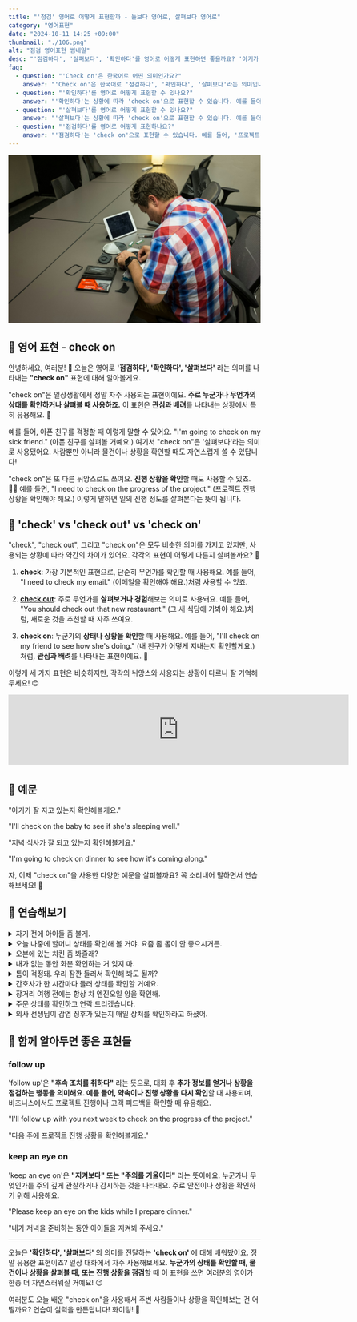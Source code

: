 ```yaml
---
title: "'점검' 영어로 어떻게 표현할까 - 돌보다 영어로, 살펴보다 영어로"
category: "영어표현"
date: "2024-10-11 14:25 +09:00"
thumbnail: "./106.png"
alt: "점검 영어표현 썸네일"
desc: "'점검하다', '살펴보다', '확인하다'를 영어로 어떻게 표현하면 좋을까요? '아기가 잘 자고 있는지 확인해볼게요.', '저녁 식사가 잘 되고 있는지 확인해볼게요.' 등을 영어로 표현하는 법을 배워봅시다. 다양한 예문을 통해서 연습하고 본인의 표현으로 만들어 보세요."
faq:
  - question: "'Check on'은 한국어로 어떤 의미인가요?"
    answer: "'Check on'은 한국어로 '점검하다', '확인하다', '살펴보다'라는 의미입니다. 누군가나 무언가의 상태를 확인하거나 살펴볼 때 사용합니다."
  - question: "'확인하다'를 영어로 어떻게 표현할 수 있나요?"
    answer: "'확인하다'는 상황에 따라 'check on'으로 표현할 수 있습니다. 예를 들어, '아기가 잘 자고 있는지 확인해볼게요'는 'I'll check on the baby to see if she's sleeping well'로 말할 수 있습니다."
  - question: "'살펴보다'를 영어로 어떻게 표현할 수 있나요?"
    answer: "'살펴보다'는 상황에 따라 'check on'으로 표현할 수 있습니다. 예를 들어, '저녁 식사가 잘 되고 있는지 살펴볼게요'는 'I'm going to check on dinner to see how it's coming along'로 말할 수 있습니다."
  - question: "'점검하다'를 영어로 어떻게 표현하나요?"
    answer: "'점검하다'는 'check on'으로 표현할 수 있습니다. 예를 들어, '프로젝트 진행 상황을 점검해야 해요'는 'I need to check on the progress of the project'로 말할 수 있습니다."
---
```


![책상, 기기, 점검, 사람](./106-1.jpg)

## 🌟 영어 표현 - check on

안녕하세요, 여러분! 👋 오늘은 영어로 **'점검하다', '확인하다', '살펴보다'** 라는 의미를 나타내는 **"check on"** 표현에 대해 알아볼게요.

"check on"은 일상생활에서 정말 자주 사용되는 표현이에요. **주로 누군가나 무언가의 상태를 확인하거나 살펴볼 때 사용하죠.** 이 표현은 **관심과 배려**를 나타내는 상황에서 특히 유용해요. 🤗

예를 들어, 아픈 친구를 걱정할 때 이렇게 말할 수 있어요. "I'm going to check on my sick friend." (아픈 친구를 살펴볼 거예요.) 여기서 "check on"은 '살펴보다'라는 의미로 사용됐어요. 사람뿐만 아니라 물건이나 상황을 확인할 때도 자연스럽게 쓸 수 있답니다!

"check on"은 또 다른 뉘앙스로도 쓰여요. **진행 상황을 확인**할 때도 사용할 수 있죠. 🕵️‍♀️ 예를 들면, "I need to check on the progress of the project." (프로젝트 진행 상황을 확인해야 해요.) 이렇게 말하면 일의 진행 정도를 살펴본다는 뜻이 됩니다.

## 🤔 'check' vs 'check out' vs 'check on'

"check", "check out", 그리고 "check on"은 모두 비슷한 의미를 가지고 있지만, 사용되는 상황에 따라 약간의 차이가 있어요. 각각의 표현이 어떻게 다른지 살펴볼까요? 🤔

1. **check**: 가장 기본적인 표현으로, 단순히 무언가를 확인할 때 사용해요. 예를 들어, "I need to check my email." (이메일을 확인해야 해요.)처럼 사용할 수 있죠.

2. [**check out**](/blog/in-english/104check-out/): 주로 무언가를 **살펴보거나 경험**해보는 의미로 사용돼요. 예를 들어, "You should check out that new restaurant." (그 새 식당에 가봐야 해요.)처럼, 새로운 것을 추천할 때 자주 쓰여요.

3. **check on**: 누군가의 **상태나 상황을 확인**할 때 사용해요. 예를 들어, "I'll check on my friend to see how she's doing." (내 친구가 어떻게 지내는지 확인할게요.)처럼, **관심과 배려**를 나타내는 표현이에요. 💖

이렇게 세 가지 표현은 비슷하지만, 각각의 뉘앙스와 사용되는 상황이 다르니 잘 기억해두세요! 😊

<iframe src="https://ads-partners.coupang.com/widgets.html?id=819055&template=carousel&trackingCode=AF7855282&subId=&width=680&height=140&tsource=" width="680" height="140" frameborder="0" scrolling="no" referrerpolicy="unsafe-url" browsingtopics></iframe>

## 📖 예문

"아기가 잘 자고 있는지 확인해볼게요."

"I'll check on the baby to see if she's sleeping well."

"저녁 식사가 잘 되고 있는지 확인해볼게요."

"I'm going to check on dinner to see how it's coming along."

자, 이제 "check on"을 사용한 다양한 예문을 살펴볼까요? 꼭 소리내어 말하면서 연습해보세요! 🚀

## 💬 연습해보기

<details>
<summary>자기 전에 아이들 좀 볼게.</summary>
<span>I'll check on the kids before I go to bed.</span>
</details>

<details>
<summary>오늘 나중에 할머니 상태를 확인해 볼 거야. 요즘 좀 몸이 안 좋으시거든.</summary>
<span>I'm gonna check on Grandma later today. She's been feeling <a href="/blog/in-english/099.under-the-weather/">under the weather</a>.</span>
</details>

<details>
<summary>오븐에 있는 치킨 좀 봐줄래?</summary>
<span>Hey, could you check on the chicken in the oven?</span>
</details>

<details>
<summary>내가 없는 동안 화분 확인하는 거 잊지 마.</summary>
<span>Don't <a href="/blog/in-english/023.forget/">forget</a> to check on your plants while I'm away.</span>
</details>

<details>
<summary>톰이 걱정돼. 우리 잠깐 들러서 확인해 봐도 될까?</summary>
<span>I'm worried about Tom. <a href="/blog/in-englsih/028.would-you-mind/">Mind if</a> we swing by his place to check on him?</span>
</details>

<details>
<summary>간호사가 한 시간마다 들러 상태를 확인할 거예요.</summary>
<span>The nurse will be in to check on you every hour or so.</span>
</details>

<details>
<summary>장거리 여행 전에는 항상 차 엔진오일 양을 확인해.</summary>
<span>I always check on my car's oil level before a long road trip.</span>
</details>

<details>
<summary>주문 상태를 확인하고 연락 드리겠습니다.</summary>
<span>I'll check on the status of your order and <a href="/blog/in-english/043.get-back-to/">get back to</a> you.</span>
</details>

<details>
<summary>의사 선생님이 감염 징후가 있는지 매일 상처를 확인하라고 하셨어.</summary>
<span>The doctor said to check on the wound daily for any signs of infection.</span>
</details>

## 🤝 함께 알아두면 좋은 표현들

### follow up

'follow up'은 **"후속 조치를 취하다"** 라는 뜻으로, 대화 후 **추가 정보를 얻거나 상황을 점검하는 행동을 의미해요. 예를 들어, 약속이나 진행 상황을 다시 확인**할 때 사용되며, 비즈니스에서도 프로젝트 진행이나 고객 피드백을 확인할 때 유용해요.

"I'll follow up with you next week to check on the progress of the project."

"다음 주에 프로젝트 진행 상황을 확인해볼게요."

### keep an eye on

'keep an eye on'은 **"지켜보다" 또는 "주의를 기울이다"** 라는 뜻이에요. 누군가나 무엇인가를 주의 깊게 관찰하거나 감시하는 것을 나타내요. 주로 안전이나 상황을 확인하기 위해 사용해요.

"Please keep an eye on the kids while I prepare dinner."

"내가 저녁을 준비하는 동안 아이들을 지켜봐 주세요."

---

오늘은 **'확인하다', '살펴보다'** 의 의미를 전달하는 **'check on'** 에 대해 배워봤어요. 정말 유용한 표현이죠? 일상 대화에서 자주 사용해보세요. **누군가의 상태를 확인할 때, 물건이나 상황을 살펴볼 때, 또는 진행 상황을 점검**할 때 이 표현을 쓰면 여러분의 영어가 한층 더 자연스러워질 거예요! 😉

여러분도 오늘 배운 "check on"을 사용해서 주변 사람들이나 상황을 확인해보는 건 어떨까요? 연습이 실력을 만든답니다! 화이팅! 💪
